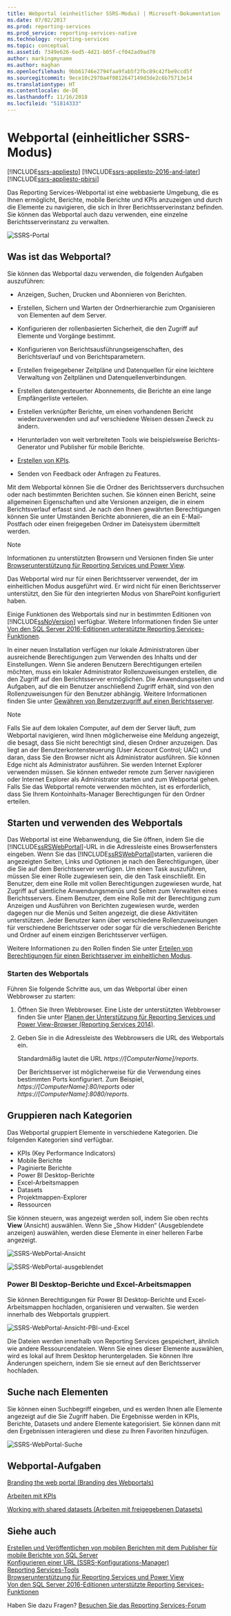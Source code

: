 ```yaml
---
title: Webportal (einheitlicher SSRS-Modus) | Microsoft-Dokumentation
ms.date: 07/02/2017
ms.prod: reporting-services
ms.prod_service: reporting-services-native
ms.technology: reporting-services
ms.topic: conceptual
ms.assetid: 7349e626-6ed5-4d21-b05f-cf042ad9ad70
author: markingmyname
ms.author: maghan
ms.openlocfilehash: 9bb61746e2794faa9fab5f2fbc89c42fbe9ccd5f
ms.sourcegitcommit: 9ece10c2970a4f0812647149d3de2c6b75713e14
ms.translationtype: HT
ms.contentlocale: de-DE
ms.lasthandoff: 11/16/2018
ms.locfileid: "51814333"
---
```

# <a name="web-portal-ssrs-native-mode"></a>Webportal (einheitlicher SSRS-Modus)

[!INCLUDE[ssrs-appliesto](../includes/ssrs-appliesto.md)] [!INCLUDE[ssrs-appliesto-2016-and-later](../includes/ssrs-appliesto-2016-and-later.md)] [!INCLUDE[ssrs-appliesto-pbirsi](../includes/ssrs-appliesto-pbirs.md)]

Das Reporting Services-Webportal ist eine webbasierte Umgebung, die es Ihnen ermöglicht, Berichte, mobile Berichte und KPIs anzuzeigen und durch die Elemente zu navigieren, die sich in Ihrer Berichtsserverinstanz befinden. Sie können das Webportal auch dazu verwenden, eine einzelne Berichtsserverinstanz zu verwalten.

![SSRS-Portal](../reporting-services/media/ssrsportal.png)

## <a name="what-is-the-web-portal"></a>Was ist das Webportal?

Sie können das Webportal dazu verwenden, die folgenden Aufgaben auszuführen:

- Anzeigen, Suchen, Drucken und Abonnieren von Berichten.

- Erstellen, Sichern und Warten der Ordnerhierarchie zum Organisieren von Elementen auf dem Server.

- Konfigurieren der rollenbasierten Sicherheit, die den Zugriff auf Elemente und Vorgänge bestimmt.

- Konfigurieren von Berichtsausführungseigenschaften, des Berichtsverlauf und von Berichtsparametern.

- Erstellen freigegebener Zeitpläne und Datenquellen für eine leichtere Verwaltung von Zeitplänen und Datenquellenverbindungen.

- Erstellen datengesteuerter Abonnements, die Berichte an eine lange Empfängerliste verteilen.

- Erstellen verknüpfter Berichte, um einen vorhandenen Bericht wiederzuverwenden und auf verschiedene Weisen dessen Zweck zu ändern.

- Herunterladen von weit verbreiteten Tools wie beispielsweise Berichts-Generator und Publisher für mobile Berichte.

- [Erstellen von KPIs](../reporting-services/working-with-kpis-in-reporting-services.md).

- Senden von Feedback oder Anfragen zu Features.

Mit dem Webportal können Sie die Ordner des Berichtsservers durchsuchen oder nach bestimmten Berichten suchen. Sie können einen Bericht, seine allgemeinen Eigenschaften und alte Versionen anzeigen, die in einem Berichtsverlauf erfasst sind. Je nach den Ihnen gewährten Berechtigungen können Sie unter Umständen Berichte abonnieren, die an ein E-Mail-Postfach oder einen freigegeben Ordner im Dateisystem übermittelt werden.

> [!NOTE]
> Informationen zu unterstützten Browsern und Versionen finden Sie unter [Browserunterstützung für Reporting Services und Power View](../reporting-services/browser-support-for-reporting-services-and-power-view.md).

Das Webportal wird nur für einen Berichtsserver verwendet, der im einheitlichen Modus ausgeführt wird. Er wird nicht für einen Berichtsserver unterstützt, den Sie für den integrierten Modus von SharePoint konfiguriert haben.

Einige Funktionen des Webportals sind nur in bestimmten Editionen von [!INCLUDE[ssNoVersion](../includes/ssnoversion-md.md)] verfügbar. Weitere Informationen finden Sie unter [Von den SQL Server 2016-Editionen unterstützte Reporting Services-Funktionen](../reporting-services/reporting-services-features-supported-by-the-editions-of-sql-server-2016.md).

In einer neuen Installation verfügen nur lokale Administratoren über ausreichende Berechtigungen zum Verwenden des Inhalts und der Einstellungen. Wenn Sie anderen Benutzern Berechtigungen erteilen möchten, muss ein lokaler Administrator Rollenzuweisungen erstellen, die den Zugriff auf den Berichtsserver ermöglichen. Die Anwendungsseiten und Aufgaben, auf die ein Benutzer anschließend Zugriff erhält, sind von den Rollenzuweisungen für den Benutzer abhängig. Weitere Informationen finden Sie unter [Gewähren von Benutzerzugriff auf einen Berichtsserver](security/grant-user-access-to-a-report-server-report-manager.md).

> [!NOTE]
> Falls Sie auf dem lokalen Computer, auf dem der Server läuft, zum Webportal navigieren, wird Ihnen möglicherweise eine Meldung angezeigt, die besagt, dass Sie nicht berechtigt sind, diesen Ordner anzuzeigen. Das liegt an der Benutzerkontensteuerung (User Account Control; UAC) und daran, dass Sie den Browser nicht als Administrator ausführen. Sie können Edge nicht als Administrator ausführen. Sie werden Internet Explorer verwenden müssen. Sie können entweder remote zum Server navigieren oder Internet Explorer als Administrator starten und zum Webportal gehen. Falls Sie das Webportal remote verwenden möchten, ist es erforderlich, dass Sie Ihrem Kontoinhalts-Manager Berechtigungen für den Ordner erteilen.  

## <a name="start-and-use-the-web-portal"></a>Starten und verwenden des Webportals

Das Webportal ist eine Webanwendung, die Sie öffnen, indem Sie die [!INCLUDE[ssRSWebPortal](../includes/ssrswebportal.md)]-URL in die Adressleiste eines Browserfensters eingeben. Wenn Sie das [!INCLUDE[ssRSWebPortal](../includes/ssrswebportal.md)]starten, variieren die angezeigten Seiten, Links und Optionen je nach den Berechtigungen, über die Sie auf dem Berichtsserver verfügen. Um einen Task auszuführen, müssen Sie einer Rolle zugewiesen sein, die den Task einschließt.  Ein Benutzer, dem eine Rolle mit vollen Berechtigungen zugewiesen wurde, hat Zugriff auf sämtliche Anwendungsmenüs und Seiten zum Verwalten eines Berichtsservers. Einem Benutzer, dem eine Rolle mit der Berechtigung zum Anzeigen und Ausführen von Berichten zugewiesen wurde, werden dagegen nur die Menüs und Seiten angezeigt, die diese Aktivitäten unterstützen. Jeder Benutzer kann über verschiedene Rollenzuweisungen für verschiedene Berichtsserver oder sogar für die verschiedenen Berichte und Ordner auf einem einzigen Berichtsserver verfügen.

Weitere Informationen zu den Rollen finden Sie unter [Erteilen von Berechtigungen für einen Berichtsserver im einheitlichen Modus](../reporting-services/security/granting-permissions-on-a-native-mode-report-server.md).

### <a name="start-the-web-portal"></a>Starten des Webportals

Führen Sie folgende Schritte aus, um das Webportal über einen Webbrowser zu starten:

1. Öffnen Sie Ihren Webbrowser. Eine Liste der unterstützten Webbrowser finden Sie unter [Planen der Unterstützung für Reporting Services und Power View-Browser (Reporting Services 2014)](../reporting-services/browser-support-for-reporting-services-and-power-view.md).

2. Geben Sie in die Adressleiste des Webbrowsers die URL des Webportals ein.

    Standardmäßig lautet die URL *https://[ComputerName]/reports*.

    Der Berichtsserver ist möglicherweise für die Verwendung eines bestimmten Ports konfiguriert. Zum Beispiel, *https://[ComputerName]:80/reports* oder *https://[ComputerName]:8080/reports*.

## <a name="grouping-by-categories"></a>Gruppieren nach Kategorien

Das Webportal gruppiert Elemente in verschiedene Kategorien. Die folgenden Kategorien sind verfügbar.

- KPIs (Key Performance Indicators)
- Mobile Berichte
- Paginierte Berichte
- Power BI Desktop-Berichte
- Excel-Arbeitsmappen
- Datasets
- Projektmappen-Explorer
- Ressourcen

Sie können steuern, was angezeigt werden soll, indem Sie oben rechts **View** (Ansicht) auswählen. Wenn Sie „Show Hidden“ (Ausgeblendete anzeigen) auswählen, werden diese Elemente in einer helleren Farbe angezeigt.

![SSRS-WebPortal-Ansicht](../reporting-services/media/ssrswebportal-view.png)

![SSRS-WebPortal-ausgeblendet](../reporting-services/media/ssrswebportal-hidden.png)

### <a name="power-bi-desktop-reports-and-excel-workbooks"></a>Power BI Desktop-Berichte und Excel-Arbeitsmappen

Sie können Berechtigungen für Power BI Desktop-Berichte und Excel-Arbeitsmappen hochladen, organisieren und verwalten. Sie werden innerhalb des Webportals gruppiert.

![SSRS-WebPortal-Ansicht-PBI-und-Excel](../reporting-services/media/ssrswebportal-view-pbi-and-excel.png)

Die Dateien werden innerhalb von Reporting Services gespeichert, ähnlich wie andere Ressourcendateien. Wenn Sie eines dieser Elemente auswählen, wird es lokal auf Ihrem Desktop heruntergeladen. Sie können Ihre Änderungen speichern, indem Sie sie erneut auf den Berichtsserver hochladen.

## <a name="search-for-items"></a>Suche nach Elementen

Sie können einen Suchbegriff eingeben, und es werden Ihnen alle Elemente angezeigt auf die Sie Zugriff haben. Die Ergebnisse werden in KPIs, Berichte, Datasets und andere Elemente kategorisiert. Sie können dann mit den Ergebnissen interagieren und diese zu Ihren Favoriten hinzufügen.

![SSRS-WebPortal-Suche](../reporting-services/media/ssrswebportal-search.png)

## <a name="web-portal-tasks"></a>Webportal-Aufgaben

[Branding the web portal (Branding des Webportals)](../reporting-services/branding-the-web-portal.md)

[Arbeiten mit KPIs](../reporting-services/working-with-kpis-in-reporting-services.md)

[Working with shared datasets (Arbeiten mit freigegebenen Datasets)](../reporting-services/work-with-shared-datasets-web-portal.md)

## <a name="see-also"></a>Siehe auch

[Erstellen und Veröffentlichen von mobilen Berichten mit dem Publisher für mobile Berichte von SQL Server](../reporting-services/mobile-reports/create-mobile-reports-with-sql-server-mobile-report-publisher.md)  
[Konfigurieren einer URL (SSRS-Konfigurations-Manager)](../reporting-services/install-windows/configure-a-url-ssrs-configuration-manager.md)  
[Reporting Services-Tools](../reporting-services/tools/reporting-services-tools.md)  
[Browserunterstützung für Reporting Services und Power View](../reporting-services/browser-support-for-reporting-services-and-power-view.md)  
[Von den SQL Server 2016-Editionen unterstützte Reporting Services-Funktionen](../reporting-services/reporting-services-features-supported-by-the-editions-of-sql-server-2016.md)  

Haben Sie dazu Fragen? [Besuchen Sie das Reporting Services-Forum](https://go.microsoft.com/fwlink/?LinkId=620231)
